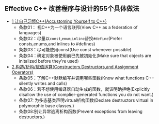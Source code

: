 ## Effective C++ 改善程序与设计的55个具体做法
- [1 让自己习惯C++(Accustoming Yourself to C++)](chapter1.md)
	- 条款01： 视C++为一个语言联邦(View C++ as a federation of languages)
	- 条款02：尽量以`const`,`enum`,`inline`替换`#define`(Prefer consts,enums,and inlines to #defines)
	- 条款03：尽可能使用const(Use const whenever possible)
	- 条款04：确定对象被使用前已先被初始化(Make sure that objects are initalized before they're used)
- [2 构造/析构/赋值运算(Constructors,Destructors,and Assignment Operators)](chapter2.md)
	- 条款05：了解C++默默编写并调用哪些函数(Know what functions C++ silently writes and calls)
	- 条款06：若不想使用编译器自动生成的函数，就该明确拒绝(Explicitly disallow the use of complier-generated functions you do not want.)
	- 条款07: 为多态基类声明virtual析构函数(Declare destructors virtual in polymorphic base classes.)
	- 条款08:别让异常逃离析构函数(Prevent exceptions from leaving destructors.)